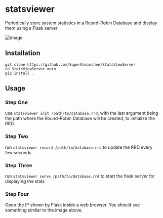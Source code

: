 # statsviewer

Periodically store system statistics in a Round-Robin Database
and display them using a Flask server

![image](https://user-images.githubusercontent.com/16620882/206309294-c71309bc-ec87-4e06-a086-36bbd78cf802.png)

## Installation

```
git clone https://github.com/SuperKaninchen/StatsViewServer
cd StatsViewServer-main
pip install .
```

## Usage

### Step One

use `statsviewer init /path/to/database.rrd`, with the last argument
being the path where the Round-Robin Database will be created, to
initialize the RRD.

### Step Two

run `statsviewer record /path/to/database.rrd` to update the RRD every few seconds.

### Step Three

run `statsviewer serve /path/to/database.rrd` to start the flask server for displaying the stats

### Step Four

Open the IP shown by Flask inside a web browser. You should see something similar to the image above.
